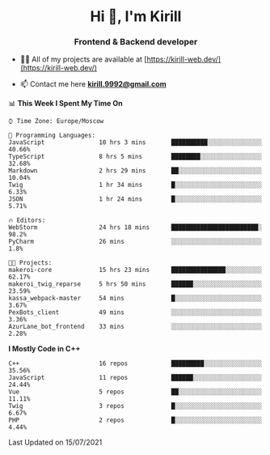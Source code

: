 <h1 align="center">Hi 👋, I'm Kirill</h1>
<h3 align="center">Frontend & Backend developer</h3>

- 👨‍💻 All of my projects are available at [https://kirill-web.dev/](https://kirill-web.dev/)

- 📫 Contact me here **kirill.9992@gmail.com**











<!--START_SECTION:waka-->
📊 **This Week I Spent My Time On** 

```text
⌚︎ Time Zone: Europe/Moscow

💬 Programming Languages: 
JavaScript               10 hrs 3 mins       ██████████░░░░░░░░░░░░░░░   40.66% 
TypeScript               8 hrs 5 mins        ████████░░░░░░░░░░░░░░░░░   32.68% 
Markdown                 2 hrs 29 mins       ██░░░░░░░░░░░░░░░░░░░░░░░   10.04% 
Twig                     1 hr 34 mins        █░░░░░░░░░░░░░░░░░░░░░░░░   6.33% 
JSON                     1 hr 24 mins        █░░░░░░░░░░░░░░░░░░░░░░░░   5.71%

🔥 Editors: 
WebStorm                 24 hrs 18 mins      ████████████████████████░   98.2% 
PyCharm                  26 mins             ░░░░░░░░░░░░░░░░░░░░░░░░░   1.8%

🐱‍💻 Projects: 
makeroi-core             15 hrs 23 mins      ███████████████░░░░░░░░░░   62.17% 
makeroi_twig_reparse     5 hrs 50 mins       ██████░░░░░░░░░░░░░░░░░░░   23.59% 
kassa_webpack-master     54 mins             █░░░░░░░░░░░░░░░░░░░░░░░░   3.67% 
PexBots_client           49 mins             ░░░░░░░░░░░░░░░░░░░░░░░░░   3.36% 
AzurLane_bot_frontend    33 mins             ░░░░░░░░░░░░░░░░░░░░░░░░░   2.28%

```

**I Mostly Code in C++** 

```text
C++                      16 repos            █████████░░░░░░░░░░░░░░░░   35.56% 
JavaScript               11 repos            ██████░░░░░░░░░░░░░░░░░░░   24.44% 
Vue                      5 repos             ██░░░░░░░░░░░░░░░░░░░░░░░   11.11% 
Twig                     3 repos             █░░░░░░░░░░░░░░░░░░░░░░░░   6.67% 
PHP                      2 repos             █░░░░░░░░░░░░░░░░░░░░░░░░   4.44%

```



 Last Updated on 15/07/2021
<!--END_SECTION:waka-->
